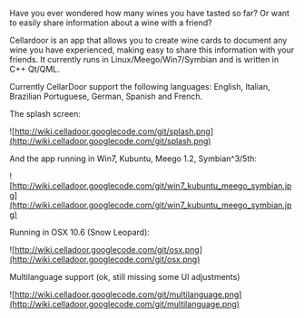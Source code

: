 Have you ever wondered how many wines you have tasted so far? Or want to easily share information about a wine with a friend?

Cellardoor is an app that allows you to create wine cards to document any wine you have experienced, making easy to share this information with your friends. It currently runs in Linux/Meego/Win7/Symbian and is written in C++ Qt/QML.

Currently CellarDoor support the following languages: English, Italian, Brazilian Portuguese, German, Spanish and French.

The splash screen:

![http://wiki.celladoor.googlecode.com/git/splash.png](http://wiki.celladoor.googlecode.com/git/splash.png)

And the app running in Win7, Kubuntu, Meego 1.2, Symbian^3/5th:

![http://wiki.celladoor.googlecode.com/git/win7_kubuntu_meego_symbian.jpg](http://wiki.celladoor.googlecode.com/git/win7_kubuntu_meego_symbian.jpg)


Running in OSX 10.6 (Snow Leopard):

![http://wiki.celladoor.googlecode.com/git/osx.png](http://wiki.celladoor.googlecode.com/git/osx.png)


Multilanguage support (ok, still missing some UI adjustments)

![http://wiki.celladoor.googlecode.com/git/multilanguage.png](http://wiki.celladoor.googlecode.com/git/multilanguage.png)